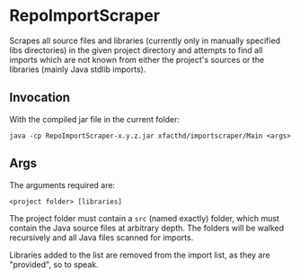 # RepoImportScraper

Scrapes all source files and libraries (currently only in manually specified libs directories) in the given project directory and attempts to find all imports which are not known from either the project's sources or the libraries (mainly Java stdlib imports).

## Invocation

With the compiled jar file in the current folder:

```
java -cp RepoImportScraper-x.y.z.jar xfacthd/importscraper/Main <args>
```

## Args

The arguments required are:

```
<project folder> [libraries]
```

The project folder must contain a `src` (named exactly) folder, which must contain the Java source files at arbitrary depth. The folders will be walked recursively and all Java files scanned for imports.

Libraries added to the list are removed from the import list, as they are "provided", so to speak.
